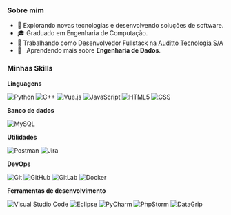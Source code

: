 <h3>Sobre mim</h3>

- 🤔 Explorando novas tecnologias e desenvolvendo soluções de software.
- 🎓 Graduado em Engenharia de Computação.
- 💼 Trabalhando como Desenvolvedor Fullstack na <a href="https://auditto.com.br/">Auditto Tecnologia S/A</a>
- 🌱 &nbsp; Aprendendo mais sobre **Engenharia de Dados**.

<h3>Minhas Skills</h3>

**Linguagens**

![Python](https://img.shields.io/badge/-Python-333333?logo=Python)
![C++](https://img.shields.io/badge/-C++-333333?style=flat&logo=C%2B%2B&logoColor=00599C)
![Vue.js](https://img.shields.io/badge/Vue.js-333333?logo=vuedotjs&logoColor=4FC08D)
![JavaScript](https://img.shields.io/badge/-JavaScript-333333?style=flat&logo=javascript)
![HTML5](https://img.shields.io/badge/-HTML5-333333?style=flat&logo=HTML5)
![CSS](https://img.shields.io/badge/-CSS-333333?style=flat&logo=CSS3&logoColor=1572B6)

**Banco de dados**

![MySQL](https://img.shields.io/badge/-MySQL-333333?style=flat&logo=mysql)

**Utilidades**

![Postman](https://img.shields.io/badge/-Postman-333333?style=flat&logo=postman)
![Jira](https://img.shields.io/badge/Jira-333333?logo=Jira&logoColor=0146b3)

**DevOps**

![Git](https://img.shields.io/badge/-Git-333333?style=flat&logo=git)
![GitHub](https://img.shields.io/badge/-GitHub-333333?style=flat&logo=github)
![GitLab](https://img.shields.io/badge/GitLab-333333?logo=GitLab)
![Docker](https://img.shields.io/badge/-Docker-333333?style=flat&logo=docker)

**Ferramentas de desenvolvimento**

![Visual Studio Code](https://img.shields.io/badge/-Visual%20Studio%20Code-333333?style=flat&logo=visual-studio-code&logoColor=007ACC)
![Eclipse](https://img.shields.io/badge/-Eclipse-333333?style=flat&logo=eclipse-ide&logoColor=2C2255)
![PyCharm](https://img.shields.io/badge/PyCharm-333333?logo=PyCharm)
![PhpStorm](https://img.shields.io/badge/PhpStorm-333333?logo=PhpStorm)
![DataGrip](https://img.shields.io/badge/DataGrip-333333?logo=DataGrip)

<!--
**LeviCesar/LeviCesar** is a ✨ _special_ ✨ repository because its `README.md` (this file) appears on your GitHub profile.

Here are some ideas to get you started:

- 🔭 I’m currently working on ...
- 🌱 I’m currently learning ...
- 👯 I’m looking to collaborate on ...
- 🤔 I’m looking for help with ...
- 💬 Ask me about ...
- 📫 How to reach me: ...
- 😄 Pronouns: ...
- ⚡ Fun fact: ...
-->
